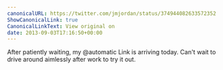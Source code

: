 ```yaml
---
canonicalURL: https://twitter.com/jmjordan/status/374944082633572352
ShowCanonicalLink: true
CanonicalLinkText: View original on
date: 2013-09-03T17:16:50+00:00
---
```

After patiently waiting, my @automatic Link is arriving today. Can't wait to drive around aimlessly after work to try it out.